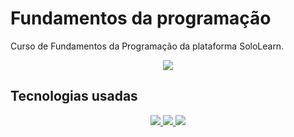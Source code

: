 # Fundamentos da programação
Curso de Fundamentos da Programação da plataforma SoloLearn.

<div align="center"> 
  <a href="https://github.com/ranpoluv">      
    <img src="https://i.pinimg.com/originals/25/81/28/258128ed71595efc9b561ed7d88b89f2.gif"/>     
</a>  
</div>  

## Tecnologias usadas 
<div align="center"> 
  <a href="https://github.com/ranpoluv">      
    <img src="https://img.shields.io/badge/python-3670A0?style=for-the-badge&logo=python&logoColor=ffdd54"/>    
    <img src="https://img.shields.io/badge/HTML5-E34F26?style=for-the-badge&logo=html5&logoColor=white"/>    
    <img src="https://img.shields.io/badge/SQLite-000?style=for-the-badge&logo=sqlite&logoColor=07405E"/>
  </a>
  </div>
